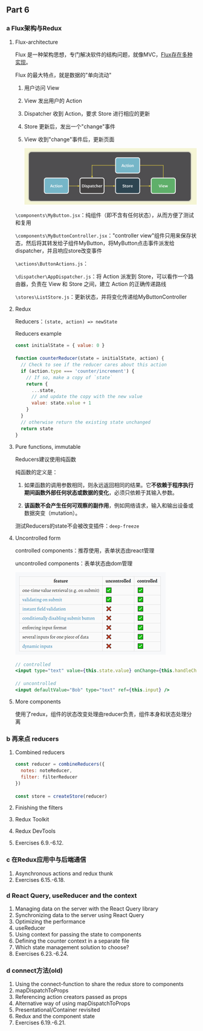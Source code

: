 ## Part 6

### a Flux架构与Redux

1. Flux-architecture

   Flux 是一种架构思想，专门解决软件的结构问题，就像MVC，[Flux存在多种实现](https://github.com/voronianski/flux-comparison)。

   Flux 的最大特点，就是数据的"单向流动"

   1. 用户访问 View

   2. View 发出用户的 Action

   3. Dispatcher 收到 Action，要求 Store 进行相应的更新

   4. Store 更新后，发出一个"change"事件

   5. View 收到"change"事件后，更新页面

      <img src="../../assets/image-20230320144748799.png" alt="image-20230320144748799" style="zoom:67%;" />

   `\components\MyButton.jsx`：纯组件（即不含有任何状态），从而方便了测试和复用

   `\components\MyButtonController.jsx`："controller view"组件只用来保存状态，然后将其转发给子组件MyButton，将MyButton点击事件派发给dispatcher，并且响应store改变事件

   `\actions\ButtonActions.js`：

   `\dispatcher\AppDispatcher.js`：将 Action 派发到 Store，可以看作一个路由器，负责在 View 和 Store 之间，建立 Action 的正确传递路线

   `\stores\ListStore.js`：更新状态，并将变化传递给MyButtonController

2. Redux

   Reducers：`(state, action) => newState`

   Reducers example

   ```js
   const initialState = { value: 0 }
   
   function counterReducer(state = initialState, action) {
     // Check to see if the reducer cares about this action
     if (action.type === 'counter/increment') {
       // If so, make a copy of `state`
       return {
         ...state,
         // and update the copy with the new value
         value: state.value + 1
       }
     }
     // otherwise return the existing state unchanged
     return state
   }
   ```

3. Pure functions, immutable

   Reducers建议使用纯函数

   纯函数的定义是：

   1.   如果函数的调用参数相同，则永远返回相同的结果。它**不依赖于程序执行期间函数外部任何状态或数据的变化**，必须只依赖于其输入参数。

   2.   **该函数不会产生任何可观察的副作用**，例如网络请求，输入和输出设备或数据突变（mutation）。

   测试Reducers的state不会被改变插件：`deep-freeze`

4. Uncontrolled form

   controlled components：推荐使用，表单状态由react管理

   uncontrolled components：表单状态由dom管理

   <img src="../../assets/image-20230321111214113.png" alt="image-20230321111214113" style="zoom:50%;" />

   ```jsx
   // controlled 
   <input type="text" value={this.state.value} onChange={this.handleChange} />
   
   // uncontrolled 
   <input defaultValue="Bob" type="text" ref={this.input} />
   ```

5. More components

   使用了redux，组件的状态改变处理由reducer负责，组件本身和状态处理分离

### b 再来点 reducers

1. Combined reducers

   ```js
   const reducer = combineReducers({
     notes: noteReducer,
     filter: filterReducer
   })
   
   const store = createStore(reducer)
   ```

2. Finishing the filters

3. Redux Toolkit

4. Redux DevTools

5. Exercises 6.9.-6.12.

### c 在Redux应用中与后端通信

1. Asynchronous actions and redux thunk
2. Exercises 6.15.-6.18.

### d React Query, useReducer and the context

1. Managing data on the server with the React Query library
2. Synchronizing data to the server using React Query
3. Optimizing the performance
4. useReducer
5. Using context for passing the state to components
6. Defining the counter context in a separate file
7. Which state management solution to choose?
8. Exercises 6.23.-6.24.

### d connect方法(old)

1. Using the connect-function to share the redux store to components
2. mapDispatchToProps
3. Referencing action creators passed as props
4. Alternative way of using mapDispatchToProps
5. Presentational/Container revisited
6. Redux and the component state
7. Exercises 6.19.-6.21.